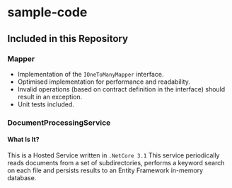 # sample-code

## Included in this Repository

### Mapper


- Implementation of the `IOneToManyMapper` interface. 
- Optimised implementation for performance and readability. 
- Invalid operations (based on contract definition in the interface) should result in an exception. 
- Unit tests included.

### DocumentProcessingService

#### What Is It?

This is a Hosted Service written in `.NetCore 3.1`
This service periodically reads documents from a set of subdirectories, performs a keyword search on each file and persists results to an Entity Framework in-memory database.

